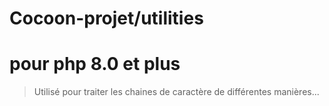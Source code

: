 # Cocoon-projet/utilities

# pour php 8.0 et plus

> Utilisé pour traiter les chaines de caractère de différentes manières...